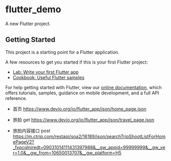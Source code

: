 # flutter_demo

A new Flutter project.

## Getting Started

This project is a starting point for a Flutter application.

A few resources to get you started if this is your first Flutter project:

- [Lab: Write your first Flutter app](https://flutter.dev/docs/get-started/codelab)
- [Cookbook: Useful Flutter samples](https://flutter.dev/docs/cookbook)

For help getting started with Flutter, view our
[online documentation](https://flutter.dev/docs), which offers tutorials,
samples, guidance on mobile development, and a full API reference.


- 首页
https://www.devio.org/io/flutter_app/json/home_page.json

- 旅拍  get
https://www.devio.org/io/flutter_app/json/travel_page.json

- 旅拍内容接口 post
https://m.ctrip.com/restapi/soa2/16189/json/searchTripShootListForHomePageV2?_fxpcqlniredt=09031014111431397988&__gw_appid=99999999&__gw_ver=1.0&__gw_from=10650013707&__gw_platform=H5